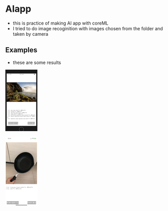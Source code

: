 # AIapp
- this is practice of making AI app with coreML
- I tried to do image recoginition with images chosen from the folder and taken by camera

## Examples
- these are some results

![Img](/AIapp/image/ex01.png)

![Img](/AIapp/image/ex02.png)
